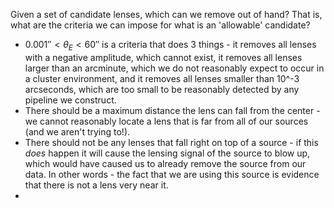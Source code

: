 Given a set of candidate lenses, which can we remove out of hand? That is, what are the criteria we can impose for what is an 'allowable' candidate?

- $0.001''<\theta_{E}<60''$ is a criteria that does 3 things - it removes all lenses with a negative amplitude, which cannot exist, it removes all lenses larger than an arcminute, which we do not reasonably expect to occur in a cluster environment, and it removes all lenses smaller than 10^-3 arcseconds, which are too small to be reasonably detected by any pipeline we construct. 
- There should be a maximum distance the lens can fall from the center - we cannot reasonably locate a lens that is far from all of our sources (and we aren't trying to!).
- There should not be any lenses that fall right on top of a source - if this *does* happen it will cause the lensing signal of the source to blow up, which would have caused us to already remove the source from our data. In other words - the fact that we are using this source is evidence that there is not a lens very near it. 
- 